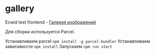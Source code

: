 # gallery

Ecwid test frontend - [Галерея изображений](https://arti911.github.io/gallery/)

Для сборки используется Parcel.

Устанавливаем parcel `npm install -g parcel-bundler`
Устанавливаем зависимости `npm install`
Запускаем `npm run start`
